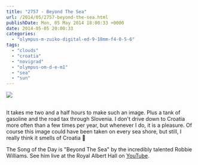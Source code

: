 ```yaml
---
title: "2757 - Beyond The Sea"
url: /2014/05/2757-beyond-the-sea.html
publishDate: Mon, 05 May 2014 18:00:33 +0000
date: 2014-05-05 20:00:33
categories: 
  - "olympus-m-zuiko-digital-ed-9-18mm-f4-0-5-6"
tags: 
  - "clouds"
  - "croatia"
  - "novigrad"
  - "olympus-om-d-e-m1"
  - "sea"
  - "sun"
---
```

<div class="container">
<div class="center"><a target="_blank" href="https://d25zfm9zpd7gm5.cloudfront.net/1200x1200/2014/20140501_155455_lr.jpg"><img src="https://d25zfm9zpd7gm5.cloudfront.net/0600x0600/2014/20140501_155455_lr.jpg" /></a></div>
</div>
<br />

It takes me two and a half hours to make such an image. Plus a tank of gasoline and the road tax through Slovenia. I don't drive down to Croatia more often than a few times per year, but whenever I do, it is a pleasure. Of course this image could have been taken on every sea shore, but still, I really think it smells of Croatia 🙂

The Song of the Day is "Beyond The Sea" by the incredibly talented Robbie Williams. See him live at the Royal Albert Hall on <a href="https://www.youtube.com/watch?v=nrxgqhrNnXg" target="_blank">YouTube</a>.
